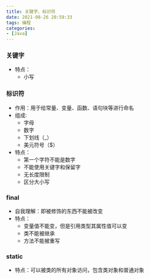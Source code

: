 ```yaml
---
title: 关键字、标识符
date: 2021-08-26 20:59:33
tags: 编程
categories:
- [Java]
---
```

### 关键字
* 特点：
  * 小写

### 标识符
* 作用：用于给常量、变量、函数、语句块等进行命名
* 组成:
  * 字母
  * 数字
  * 下划线（_）
  * 美元符号（$）
* 特点：
  * 第一个字符不能是数字
  * 不能使用关键字和保留字
  * 无长度限制
  * 区分大小写
  
  
### final
* 自我理解：即被修饰的东西不能被改变
* 特点：
    * 变量值不能变，但是引用类型其属性值可以变
    * 类不能被继承
    * 方法不能被重写
    
### static
* 特点：可以被类的所有对象访问，包含类对象和普通对象
